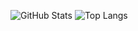 ![GitHub Stats](https://github-readme-stats.vercel.app/api?username=Bina-Lee&show_icons=true&theme=default&hide=contribs,prs)
![Top Langs](https://github-readme-stats.vercel.app/api/top-langs/?username=Bina-Lee&layout=compact)

